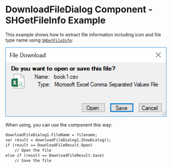 # DownloadFileDialog Component - SHGetFileInfo Example

This example shows how to extract file information including icon and file type name using [`SHGetFileInfo`](https://msdn.microsoft.com/en-us/library/windows/desktop/bb762179.aspx):

![DownloadFileDialog](DownloadFileDialog.png)

When using, you can use the component this way:

	downloadFileDialog1.FileName = filename;
	var result = downloadFileDialog1.ShowDialog();
	if (result == DownloadFileResult.Open)
		// Open the file
	else if (result == DownloadFileResult.Save) 
		// Save the file
	